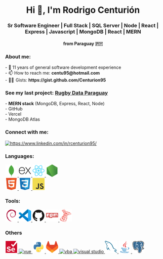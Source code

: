 <div>
  <h1 align="center">Hi 👋, I'm Rodrigo Centurión</h1>

  <h3 align="center">Sr Software Engineer | Full Stack | SQL Server | Node | React | Express | Javascript | MongoDB | React | MERN</h3>
  <h4 align="center">from Paraguay 🇵🇾</h4>

  <h3 align="left">About me:</h3>
  - 💼 11 years of general software development experience <br>
  - 📫 How to reach me: <b>centu95@hotmail.com</b><br>
  - 👨‍💻  Gists: <b>https://gist.github.com/Centurion95</b><br>

  <h3 align="left">See my last project: <a href="https://rugby-data-paraguay.vercel.app">Rugby Data Paraguay</a></h3>
  - <b>MERN stack</b> (MongoDB, Express, React, Node) <br>
  - GitHub <br>
  - Vercel <br>
  - MongoDB Atlas <br>
  
  <h3 align="left">Connect with me:</h3>
  <p align="left">
    <a href="https://www.linkedin.com/in/rcenturion95/" target="blank">
      <img align="center"
        src="https://raw.githubusercontent.com/rahuldkjain/github-profile-readme-generator/master/src/images/icons/Social/linked-in-alt.svg"
        alt="https://www.linkedin.com/in/rcenturion95/" height="30" width="40" /></a>
  </p>

  <h3 align="left">Languages:</h3>
  <p align="left">
    <a href="https://www.mongodb.com/" target="_blank" rel="noreferrer">
      <img src="https://github.com/devicons/devicon/blob/master/icons/mongodb/mongodb-plain.svg" alt="mongo-db" width="40" height="40" />
    </a>
    <a href="https://expressjs.com/es/" target="_blank" rel="noreferrer">
      <img src="https://github.com/devicons/devicon/blob/master/icons/express/express-original.svg" alt="express" width="40" height="40" />
    </a>
    <a href="https://reactjs.org/" target="_blank" rel="noreferrer">
      <img src="https://raw.githubusercontent.com/devicons/devicon/master/icons/react/react-original.svg"
        alt="react" width="40" height="40" />
    </a>
    <a href="https://nodejs.org/" target="_blank" rel="noreferrer">
      <img src="https://github.com/devicons/devicon/blob/master/icons/nodejs/nodejs-original.svg" alt="node" width="40" height="40" />
    </a>
    <br>
    <a href="https://www.w3.org/html/" target="_blank" rel="noreferrer">
      <img src="https://raw.githubusercontent.com/devicons/devicon/master/icons/html5/html5-original.svg"
        alt="html5" width="40" height="40" />
    </a>
    <a href="https://www.w3schools.com/css/" target="_blank" rel="noreferrer">
      <img src="https://raw.githubusercontent.com/devicons/devicon/master/icons/css3/css3-original.svg"
        alt="css3" width="40" height="40" />
    </a>
    <a href="https://developer.mozilla.org/en-US/docs/Web/JavaScript" target="_blank" rel="noreferrer">
      <img src="https://raw.githubusercontent.com/devicons/devicon/master/icons/javascript/javascript-original.svg"
        alt="javascript" width="40" height="40" />
    </a>
  </p>
    
  <h3 align="left">Tools:</h3>
  <p align="left">
    <a href="https://www.debian.org/" target="_blank" rel="noreferrer">
      <img src="https://github.com/devicons/devicon/blob/master/icons/debian/debian-original.svg" alt="debian-10" width="40"
        height="40" />
    </a>  
    <a href="https://code.visualstudio.com/" target="_blank" rel="noreferrer">
      <img src="https://github.com/devicons/devicon/blob/master/icons/vscode/vscode-original.svg" alt="vscode" width="40"
        height="40" />
    </a>    
    <a href="https://github.com/" target="_blank" rel="noreferrer">
      <img src="https://github.com/devicons/devicon/blob/master/icons/github/github-original.svg" alt="github" width="40" height="40" />
    </a>
    <a href="https://www.npmjs.com/" target="_blank" rel="noreferrer">
      <img src="https://github.com/devicons/devicon/blob/master/icons/npm/npm-original-wordmark.svg" alt="npm" width="40" height="40" />
    </a>
    <a href="https://www.microsoft.com/es-es/sql-server/sql-server-downloads" target="_blank" rel="noreferrer">
      <img src="https://github.com/devicons/devicon/blob/master/icons/microsoftsqlserver/microsoftsqlserver-plain.svg" alt="mssql" width="40" height="40" />
    </a>
  </p>

  <h3 align="left">Others</h3>
  <p>
    <a href="https://www.selenium.dev/" target="_blank" rel="noreferrer">
      <img src="https://github.com/devicons/devicon/blob/master/icons/selenium/selenium-original.svg" alt="selenium.js" width="40" height="40" />
    </a>
    <a href="https://vuejs.org" target="_blank" rel="noreferrer">
      <img src="https://www.vectorlogo.zone/logos/vuejs/vuejs-icon.svg" alt="vue" width="40" height="40" />
    </a>
    <a href="https://www.python.org/" target="_blank" rel="noreferrer">
      <img src="https://github.com/devicons/devicon/blob/master/icons/python/python-original.svg" alt="python" width="40" height="40" />
    </a>
    <a href="https://gitlab.com/" target="_blank" rel="noreferrer">
      <img src="https://github.com/devicons/devicon/blob/master/icons/gitlab/gitlab-original.svg" alt="gitlab" width="40" height="40" />
    </a>
    <a href="https://docs.microsoft.com/en-us/office/vba/library-reference/concepts/getting-started-with-vba-in-office"
      target="_blank" rel="noreferrer">
      <img src="https://www.vectorlogo.zone/logos/microsoft_vb/microsoft_vb-icon.svg" alt="vba" width="40"
        height="40" />
    </a>
    <a href="https://visualstudio.microsoft.com/" target="_blank" rel="noreferrer">
      <img src="https://cdn-icons-png.flaticon.com/512/5968/5968389.png" alt="visual studio" width="40" height="40" />
    </a>
    <a href="https://www.mysql.com/" target="_blank" rel="noreferrer">
      <img src="https://github.com/devicons/devicon/blob/master/icons/mysql/mysql-original.svg" alt="mysql" width="40" height="40" />
    </a>
    <a href="https://www.java.com/" target="_blank" rel="noreferrer">
      <img src="https://github.com/devicons/devicon/blob/master/icons/java/java-original.svg" alt="java" width="40" height="40" />
    </a>
    <a href="https://www.postgresql.org/" target="_blank" rel="noreferrer">
      <img src="https://github.com/devicons/devicon/blob/master/icons/postgresql/postgresql-original.svg" alt="postgresql" width="40" height="40" />
    </a>
  </p>
</div>

